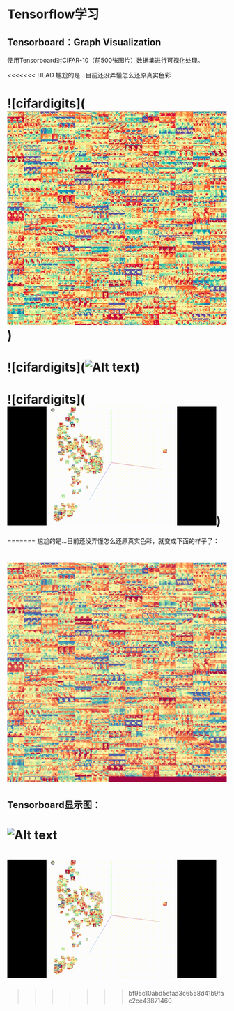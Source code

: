 # Tensorflow学习
## Tensorboard：Graph Visualization

使用Tensorboard对CIFAR-10（前500张图片）数据集进行可视化处理。

<<<<<<< HEAD
尴尬的是...目前还没弄懂怎么还原真实色彩
# ![cifardigits](![Alt text](https://github.com/meidongyang/Tensorflow-Graph-Visualization/raw/master/Screenshots/cifardigits.jpg))
# ![cifardigits](![Alt text](https://github.com/meidongyang/Tensorflow-Graph-Visualization/raw/master/Screenshots/Tensorboard1.gif))
# ![cifardigits](![Alt text](https://github.com/meidongyang/Tensorflow-Graph-Visualization/raw/master/Screenshots/TensorBoard2.gif))
=======
尴尬的是...目前还没弄懂怎么还原真实色彩，就变成下面的样子了：
# ![Alt text](https://github.com/meidongyang/Tensorflow-Graph-Visualization/raw/master/Screenshots/cifardigits.png)

## Tensorboard显示图：
# ![Alt text](https://github.com/meidongyang/Tensorflow-Graph-Visualization/raw/master/Screenshots/Tensorboard1.gif)
# ![Alt text](https://github.com/meidongyang/Tensorflow-Graph-Visualization/raw/master/Screenshots/TensorBoard2.gif)
>>>>>>> bf95c10abd5efaa3c6558d41b9fac2ce43871460
